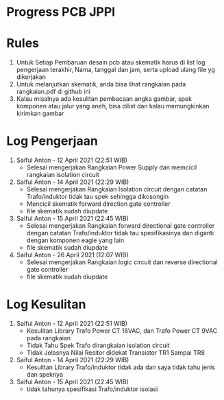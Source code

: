 # Progress PCB JPPI

# Rules 
   1. Untuk Setiap Pembaruan desain pcb atau skematik harus di list log pengerjaan terakhir, Nama, tanggal dan jam, serta upload ulang file yg dikerjakan
   2. Untuk melanjutkan skematik, anda bisa lihat rangkaian pada rangkaian.pdf di github ini
   3. Kalau misalnya ada kesulitan pembacaan angka gambar, spek komponen atau jalur yang aneh, bisa dilist dan kalau memungkinkan kirimkan gambar

# Log Pengerjaan
1. Saiful Anton - 12 April 2021 (22:51 WIB)
   - Selesai mengerjakan Rangkaian Power Supply dan memcicil rangkaian isolation circuit
2. Saiful Anton - 14 April 2021 (22:29 WIB)
   - Selesai mengerjakan Rangkaian Isolation circuit dengan catatan Trafo/induktor tidak tau spek sehingga dikosongin
   - Mencicil skematik forward direction gate controller
   - file skematik sudah diupdate
3. Saiful Anton - 15 April 2021 (22:45 WIB)
   - Selesai mengerjakan Rangkaian forward directional gate controller dengan catatan Trafo/induktor tidak tau spesifikasinya dan diganti dengan komponen eagle yang lain
   - file skematik sudah diupdate
3. Saiful Anton - 26 April 2021 (12:07 WIB)
   - Selesai mengerjakan Rangkaian logic circuit dan reverse directional gate controller
   - file skematik sudah diupdate
   
# Log Kesulitan
1. Saiful Anton - 12 April 2021 (22:51 WIB)
   - Kesulitan Library Trafo Power CT 18VAC, dan Trafo Power CT 9VAC pada rangkaian  
   - Tidak Tahu Spek Trafo dirangkaian isolation circuit
   - Tidak Jelasnya Nilai Resitor didekat Transistor TR1 Sampai TR8
2. Saiful Anton - 14 April 2021 (22:29 WIB)
   - Kesulitan Library Trafo/induktor tidak ada dan saya tidak tahu jenis dan speknya  
3. Saiful Anton - 15 April 2021 (22:45 WIB)
   - tidak tahunya spesifikasi Trafo/induktor isolasi    
